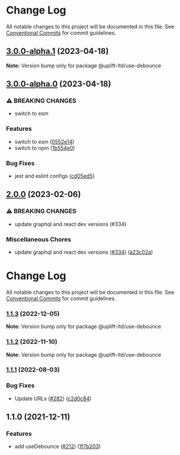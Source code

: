 # Change Log

All notable changes to this project will be documented in this file.
See [Conventional Commits](https://conventionalcommits.org) for commit guidelines.

## [3.0.0-alpha.1](https://github.com/uplift-ltd/nexus/compare/@uplift-ltd/use-debounce@3.0.0-alpha.0...@uplift-ltd/use-debounce@3.0.0-alpha.1) (2023-04-18)

**Note:** Version bump only for package @uplift-ltd/use-debounce





## [3.0.0-alpha.0](https://github.com/uplift-ltd/nexus/compare/@uplift-ltd/use-debounce@2.0.0...@uplift-ltd/use-debounce@3.0.0-alpha.0) (2023-04-18)


### ⚠ BREAKING CHANGES

* switch to esm

### Features

* switch to esm ([0552e14](https://github.com/uplift-ltd/nexus/commit/0552e1405f9a92d7cf080b472d2bc01af645ebcd))
* switch to npm ([1b554e0](https://github.com/uplift-ltd/nexus/commit/1b554e0463cf4575d6d68824507bafa8e4d6f7c5))


### Bug Fixes

* jest and eslint configs ([cd05ed5](https://github.com/uplift-ltd/nexus/commit/cd05ed5cdb8337ef081ecc8ef22a103a42c93eb8))



## [2.0.0](https://github.com/uplift-ltd/nexus/compare/@uplift-ltd/use-debounce@1.1.3...@uplift-ltd/use-debounce@2.0.0) (2023-02-06)


### ⚠ BREAKING CHANGES

* update graphql and react dev versions (#334)

### Miscellaneous Chores

* update graphql and react dev versions ([#334](https://github.com/uplift-ltd/nexus/issues/334)) ([a23c02a](https://github.com/uplift-ltd/nexus/commit/a23c02a120dfde626c39c3dae392d36e874bd9cd))



# Change Log

All notable changes to this project will be documented in this file. See
[Conventional Commits](https://conventionalcommits.org) for commit guidelines.

### [1.1.3](https://github.com/uplift-ltd/nexus/compare/@uplift-ltd/use-debounce@1.1.2...@uplift-ltd/use-debounce@1.1.3) (2022-12-05)

**Note:** Version bump only for package @uplift-ltd/use-debounce

### [1.1.2](https://github.com/uplift-ltd/nexus/compare/@uplift-ltd/use-debounce@1.1.1...@uplift-ltd/use-debounce@1.1.2) (2022-11-10)

**Note:** Version bump only for package @uplift-ltd/use-debounce

### [1.1.1](https://github.com/uplift-ltd/nexus/compare/@uplift-ltd/use-debounce@1.1.0...@uplift-ltd/use-debounce@1.1.1) (2022-08-03)

### Bug Fixes

- Update URLs ([#282](https://github.com/uplift-ltd/nexus/issues/282))
  ([c2d0c84](https://github.com/uplift-ltd/nexus/commit/c2d0c843c8eb18c4a9ae360ee2d840f5be388fac))

## 1.1.0 (2021-12-11)

### Features

- add useDebounce ([#212](https://github.com/uplift-ltd/nexus/issues/212))
  ([1f7b203](https://github.com/uplift-ltd/nexus/commit/1f7b203f92dd37ece87e5e8a74fbbe5b9e13ee9e))
